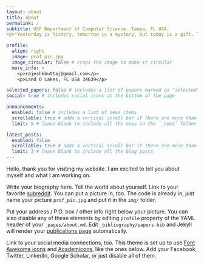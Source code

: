 ```yaml
---
layout: about
title: about
permalink: /
subtitle: USF Department of Computer Science. Tampa, FL USA.
<p>"Yesterday is history, tomorrow is a mystery, but today is a gift. That is why it is called the present" - Grandmaster Oogway</p>

profile:
  align: right
  image: prof_pic.jpg
  image_circular: false # crops the image to make it circular
  more_info: >
    <p>rajeshkbuttaj@gmail.com</p>
    <p>Land O Lakes, FL USA 34639</p>

selected_papers: false # includes a list of papers marked as "selected={true}"
social: true # includes social icons at the bottom of the page

announcements:
  enabled: false # includes a list of news items
  scrollable: true # adds a vertical scroll bar if there are more than 3 news items
  limit: 5 # leave blank to include all the news in the `_news` folder

latest_posts:
  enabled: false
  scrollable: true # adds a vertical scroll bar if there are more than 3 new posts items
  limit: 3 # leave blank to include all the blog posts
---
```


Hello, thank you for visiting my website. I am excited to tell you about myself and what I am working on.

Write your biography here. Tell the world about yourself. Link to your favorite [subreddit](http://reddit.com). You can put a picture in, too. The code is already in, just name your picture `prof_pic.jpg` and put it in the `img/` folder.

Put your address / P.O. box / other info right below your picture. You can also disable any of these elements by editing `profile` property of the YAML header of your `_pages/about.md`. Edit `_bibliography/papers.bib` and Jekyll will render your [publications page](/al-folio/publications/) automatically.

Link to your social media connections, too. This theme is set up to use [Font Awesome icons](https://fontawesome.com/) and [Academicons](https://jpswalsh.github.io/academicons/), like the ones below. Add your Facebook, Twitter, LinkedIn, Google Scholar, or just disable all of them.
